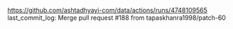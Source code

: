 https://github.com/ashtadhyayi-com/data/actions/runs/4748109565
last_commit_log: Merge pull request #188 from tapaskhanra1998/patch-60
